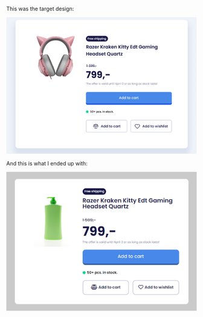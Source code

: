 This was the target design:

![Target](target.PNG)

And this is what I ended up with:

![Final](final.PNG)
